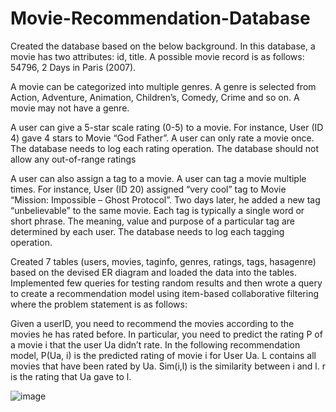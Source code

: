 # Movie-Recommendation-Database
Created the database based on the below background.
In this database, a movie has two attributes: id, title. A possible movie record is as follows: 54796, 2 Days in Paris (2007).

A movie can be categorized into multiple genres. A genre is selected from Action, Adventure, Animation, Children’s, Comedy, Crime and so on. A movie may not have a genre.

A user can give a 5-star scale rating (0-5) to a movie. For instance, User (ID 4) gave 4 stars to Movie “God Father”. A user can only rate a movie once. The database needs to log each rating operation. The database should not allow any out-of-range ratings

A user can also assign a tag to a movie. A user can tag a movie multiple times. For instance, User (ID 20) assigned “very cool” tag to Movie “Mission: Impossible – Ghost Protocol”. Two days later, he added a new tag “unbelievable” to the same movie. Each tag is typically a single word or short phrase. The meaning, value and purpose of a particular tag are determined by each user. The database needs to log each tagging operation.

Created 7 tables (users, movies, taginfo, genres, ratings, tags, hasagenre) based on the devised ER diagram and loaded the data into the tables. Implemented few queries for testing random results and then wrote a query to create a recommendation model using item-based collaborative filtering where the problem statement is as follows:

Given a userID, you need to recommend the movies according to the movies he has rated before. In particular, you need to predict the rating P of a movie i that the user Ua didn’t rate. In the following recommendation model, P(Ua, i) is the predicted rating of movie i for User Ua. L contains all movies that have been rated by Ua. Sim(i,l) is the similarity between i and l. r is the rating that Ua gave to l.

![image](https://user-images.githubusercontent.com/86984222/125174875-1c7c4580-e17d-11eb-8665-92d21a9577a5.png)

